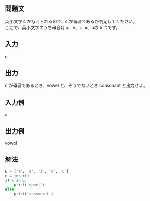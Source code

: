 ## 問題文
英小文字 c が与えられるので、c が母音であるか判定してください。  
ここで、英小文字のうち母音は a、e、i、o、uの 5 つです。
## 入力
c
## 出力
c が母音であるとき、vowel と、そうでないとき consonant と出力せよ。
## 入力例
a
## 出力例
vowel
## 解法

```python
L = ['a', 'e', 'i', 'o', 'u']
c = input()
if c in L:
    print('vowel')
else:
    print('consonant')